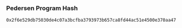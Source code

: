 ### Pedersen Program Hash

```
0x2f6e529db75030de4c07a3bcfba3793973b657ca8fd44ac51e4500e370aa47
```
